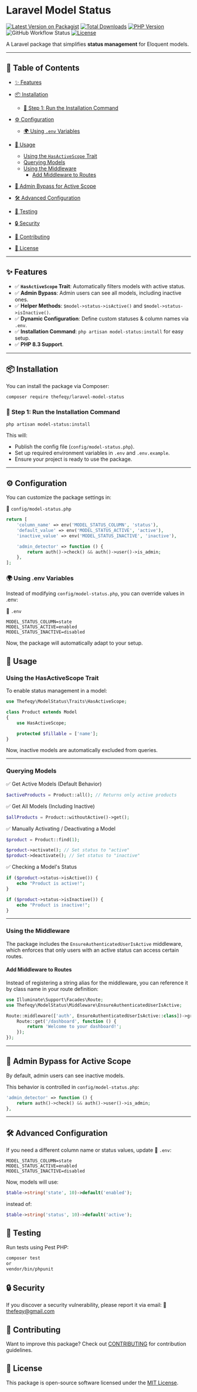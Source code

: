 # Laravel Model Status

[![Latest Version on Packagist](https://img.shields.io/packagist/v/thefeqy/laravel-model-status.svg?style=flat-square)](https://packagist.org/packages/thefeqy/laravel-model-status)
[![Total Downloads](https://img.shields.io/packagist/dt/thefeqy/laravel-model-status.svg?style=flat-square)](https://packagist.org/packages/thefeqy/laravel-model-status)
[![PHP Version](https://img.shields.io/badge/PHP-8.3%2B-blue)](https://php.net)
![GitHub Workflow Status](https://github.com/thefeqy/laravel-model-status/actions/workflows/run-tests.yml/badge.svg)
[![License](https://img.shields.io/badge/license-MIT-brightgreen)](LICENSE)

A Laravel package that simplifies **status management** for Eloquent models.

---

## **📑 Table of Contents**
- [✨ Features](#-features)
- [📦 Installation](#-installation)
    - [🔧 Step 1: Run the Installation Command](#-step-1-run-the-installation-command)
- [⚙️ Configuration](#️-configuration)
    - [🌍 Using `.env` Variables](#-using-env-variables)
- [🚀 Usage](#-usage)
    - [Using the `HasActiveScope` Trait](#using-the-hasactivescope-trait)
    - [Querying Models](#querying-models)
    - [Using the Middleware](#using-the-middleware)
      - [Add Middleware to Routes](#add-middleware-to-routes)

- [👑 Admin Bypass for Active Scope](#-admin-bypass-for-active-scope)
- [🛠 Advanced Configuration](#-advanced-configuration)
- [🧪 Testing](#-testing)
- [🔒 Security](#-security)
- [🤝 Contributing](#-contributing)
- [📄 License](#-license)

---

## **✨ Features**
- ✅ **`HasActiveScope` Trait**: Automatically filters models with active status.
- ✅ **Admin Bypass**: Admin users can see all models, including inactive ones.
- ✅ **Helper Methods**: `$model->status->isActive()` and `$model->status->isInactive()`.
- ✅ **Dynamic Configuration**: Define custom statuses & column names via `.env`.
- ✅ **Installation Command**: `php artisan model-status:install` for easy setup.
- ✅ **PHP 8.3 Support**.

---

## **📦 Installation**
You can install the package via Composer:

```bash
composer require thefeqy/laravel-model-status
```

### 🔧 Step 1: Run the Installation Command
```bash
php artisan model-status:install
```

This will:

- Publish the config file (`config/model-status.php`).
- Set up required environment variables in `.env` and `.env.example`.
- Ensure your project is ready to use the package.

---

## ⚙️ Configuration
You can customize the package settings in:

📂 `config/model-status.php`
```php
return [
    'column_name' => env('MODEL_STATUS_COLUMN', 'status'),
    'default_value' => env('MODEL_STATUS_ACTIVE', 'active'),
    'inactive_value' => env('MODEL_STATUS_INACTIVE', 'inactive'),

    'admin_detector' => function () {
        return auth()->check() && auth()->user()->is_admin;
    },
];
```
### 🌍 Using .env Variables
Instead of modifying `config/model-status.php`, you can override values in .env:

📂 `.env`

```dotenv
MODEL_STATUS_COLUMN=state
MODEL_STATUS_ACTIVE=enabled
MODEL_STATUS_INACTIVE=disabled
```
Now, the package will automatically adapt to your setup.

## 🚀 Usage

### Using the HasActiveScope Trait
To enable status management in a model:

```php
use Thefeqy\ModelStatus\Traits\HasActiveScope;

class Product extends Model
{
    use HasActiveScope;

    protected $fillable = ['name'];
}
```
Now, inactive models are automatically excluded from queries.

--- 

### Querying Models
✅ Get Active Models (Default Behavior)
```php
$activeProducts = Product::all(); // Returns only active products
```
✅ Get All Models (Including Inactive)
```php
$allProducts = Product::withoutActive()->get();
```
✅ Manually Activating / Deactivating a Model
```php
$product = Product::find(1);

$product->activate(); // Set status to "active"
$product->deactivate(); // Set status to "inactive"
```

✅ Checking a Model's Status
```php
if ($product->status->isActive()) {
    echo "Product is active!";
}

if ($product->status->isInactive()) {
    echo "Product is inactive!";
}
```
---

### Using the Middleware

The package includes the `EnsureAuthenticatedUserIsActive` middleware, which enforces that only users with an active status can access certain routes.

#### Add Middleware to Routes
Instead of registering a string alias for the middleware, you can reference it by class name in your route definition:

```php
use Illuminate\Support\Facades\Route;
use Thefeqy\ModelStatus\Middleware\EnsureAuthenticatedUserIsActive;

Route::middleware(['auth', EnsureAuthenticatedUserIsActive::class])->group(function () {
    Route::get('/dashboard', function () {
        return 'Welcome to your dashboard!';
    });
});
```

---

## 👑 Admin Bypass for Active Scope
By default, admin users can see inactive models.

This behavior is controlled in `config/model-status.php`:

```php
'admin_detector' => function () {
    return auth()->check() && auth()->user()->is_admin;
},
```
---

## 🛠 Advanced Configuration
If you need a different column name or status values, update 📂 `.env`:

```dotenv
MODEL_STATUS_COLUMN=state
MODEL_STATUS_ACTIVE=enabled
MODEL_STATUS_INACTIVE=disabled
```
Now, models will use:

```php
$table->string('state', 10)->default('enabled');
```
instead of:

```php
$table->string('status', 10)->default('active');
```

## 🧪 Testing
Run tests using Pest PHP:

```sh
composer test
or
vendor/bin/phpunit
```

## 🔒 Security
If you discover a security vulnerability, please report it via email:
📩 [thefeqy@gmail.com](mailto:thefeqy@gmail.com)   

## 🤝 Contributing

Want to improve this package? Check out [CONTRIBUTING](CONTRIBUTING.md) for contribution guidelines.

## 📄 License

This package is open-source software licensed under the [MIT License](LICENSE).
